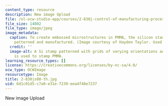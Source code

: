 ```yaml
---
content_type: resource
description: New image Upload
file: /ol-ocw-studio-app/courses/2-830j-control-of-manufacturing-processes-sma-6303-spring-2008/6d1c01d5c7a0e31e7239eea4f48e7237_2-830js08-th.jpg
file_size: 14802
file_type: image/jpeg
image_metadata:
  caption: To create embossed microstructures in PMMA, the silicon stamp must be carefully
    patterned and manufactured. (Image courtesy of Hayden Taylor. Used with permission.)
  credit: ''
  image-alt: A Si stamp patterned with grids of varying orientations and linewidths
    is used to stamp PMMA.
learning_resource_types: []
license: https://creativecommons.org/licenses/by-nc-sa/4.0/
ocw_type: OCWImage
resourcetype: Image
title: 2-830js08-th.jpg
uid: 6d1c01d5-c7a0-e31e-7239-eea4f48e7237
---
```

New image Upload